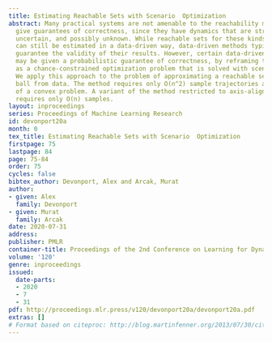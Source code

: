 ```yaml
---
title: Estimating Reachable Sets with Scenario  Optimization
abstract: Many practical systems are not amenable to the reachability methods that
  give guarantees of correctness, since they have dynamics that are strongly nonlinear,
  uncertain, and possibly unknown. While reachable sets for these kinds of systems
  can still be estimated in a data-driven way, data-driven methods typically do not
  guarantee the validity of their results. However, certain data-driven approaches
  may be given a probabilistic guarantee of correctness, by reframing the problem
  as a chance-constrained optimization problem that is solved with scenario optimization.
  We apply this approach to the problem of approximating a reachable set by a norm
  ball from data. The method requires only O(n^2) sample trajectories and the solution
  of a convex problem. A variant of the method restricted to axis-aligned norm balls
  requires only O(n) samples.
layout: inproceedings
series: Proceedings of Machine Learning Research
id: devonport20a
month: 0
tex_title: Estimating Reachable Sets with Scenario  Optimization
firstpage: 75
lastpage: 84
page: 75-84
order: 75
cycles: false
bibtex_author: Devonport, Alex and Arcak, Murat
author:
- given: Alex
  family: Devonport
- given: Murat
  family: Arcak
date: 2020-07-31
address: 
publisher: PMLR
container-title: Proceedings of the 2nd Conference on Learning for Dynamics and Control
volume: '120'
genre: inproceedings
issued:
  date-parts:
  - 2020
  - 7
  - 31
pdf: http://proceedings.mlr.press/v120/devonport20a/devonport20a.pdf
extras: []
# Format based on citeproc: http://blog.martinfenner.org/2013/07/30/citeproc-yaml-for-bibliographies/
---
```

